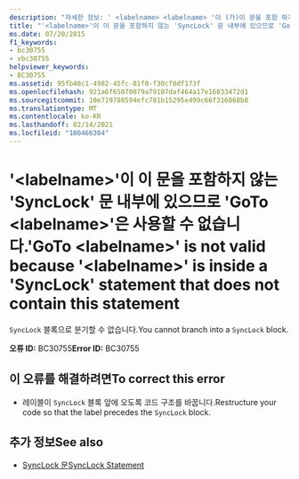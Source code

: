 ```yaml
---
description: "자세한 정보: ' <labelname> <labelname> '이 (가)이 문을 포함 하지 않는 ' SyncLock ' 문 내부에 있으므로 ' GoTo '는 사용할 수 없습니다."
title: "'<labelname>'이 이 문을 포함하지 않는 'SyncLock' 문 내부에 있으므로 'GoTo <labelname>'은 사용할 수 없습니다."
ms.date: 07/20/2015
f1_keywords:
- bc30755
- vbc30755
helpviewer_keywords:
- BC30755
ms.assetid: 95fb48c1-4982-45fc-81f0-f30cf0df173f
ms.openlocfilehash: 921a6f65070079a79107daf464a17e16833472d1
ms.sourcegitcommit: 10e719780594efc781b15295e499c66f316068b8
ms.translationtype: MT
ms.contentlocale: ko-KR
ms.lasthandoff: 02/14/2021
ms.locfileid: "100466304"
---
```

# <a name="goto-labelname-is-not-valid-because-labelname-is-inside-a-synclock-statement-that-does-not-contain-this-statement"></a><span data-ttu-id="86d89-103">'\<labelname>'이 이 문을 포함하지 않는 'SyncLock' 문 내부에 있으므로 'GoTo \<labelname>'은 사용할 수 없습니다.</span><span class="sxs-lookup"><span data-stu-id="86d89-103">'GoTo \<labelname>' is not valid because '\<labelname>' is inside a 'SyncLock' statement that does not contain this statement</span></span>

<span data-ttu-id="86d89-104">`SyncLock` 블록으로 분기할 수 없습니다.</span><span class="sxs-lookup"><span data-stu-id="86d89-104">You cannot branch into a `SyncLock` block.</span></span>  
  
 <span data-ttu-id="86d89-105">**오류 ID:** BC30755</span><span class="sxs-lookup"><span data-stu-id="86d89-105">**Error ID:** BC30755</span></span>  
  
## <a name="to-correct-this-error"></a><span data-ttu-id="86d89-106">이 오류를 해결하려면</span><span class="sxs-lookup"><span data-stu-id="86d89-106">To correct this error</span></span>  
  
- <span data-ttu-id="86d89-107">레이블이 `SyncLock` 블록 앞에 오도록 코드 구조를 바꿉니다.</span><span class="sxs-lookup"><span data-stu-id="86d89-107">Restructure your code so that the label precedes the `SyncLock` block.</span></span>  
  
## <a name="see-also"></a><span data-ttu-id="86d89-108">추가 정보</span><span class="sxs-lookup"><span data-stu-id="86d89-108">See also</span></span>

- [<span data-ttu-id="86d89-109">SyncLock 문</span><span class="sxs-lookup"><span data-stu-id="86d89-109">SyncLock Statement</span></span>](../language-reference/statements/synclock-statement.md)

